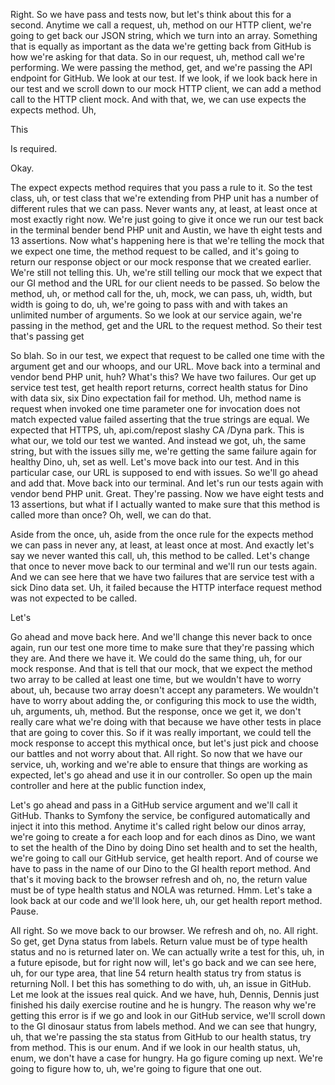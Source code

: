 Right. So we have pass and tests now, but let's think about this for a second.
Anytime we call a request, uh, method on our HTTP client, we're going to get back our
JSON string, which we turn into an array. Something that is equally as important as
the data we're getting back from GitHub is how we're asking for that data. So in our
request, uh, method call we're performing. We were passing the method, get, and we're
passing the API endpoint for GitHub. We look at our test. If we look, if we look back
here in our test and we scroll down to our mock HTTP client, we can add a method call
to the HTTP client mock. And with that, we, we can use expects the expects method.
Uh,

This

Is required.

Okay.

The expect expects method requires that you pass a rule to it. So the test class, uh,
or test class that we're extending from PHP unit has a number of different rules that
we can pass. Never wants any, at least, at least once at most exactly right now.
We're just going to give it once we run our test back in the terminal bender bend PHP
unit and Austin, we have th eight tests and 13 assertions. Now what's happening here
is that we're telling the mock that we expect one time, the method request to be
called, and it's going to return our response object or our mock response that we
created earlier. We're still not telling this. Uh, we're still telling our mock that
we expect that our GI method and the URL for our client needs to be passed. So below
the method, uh, or method call for the, uh, mock, we can pass, uh, width, but width
is going to do, uh, we're going to pass with and with takes an unlimited number of
arguments. So we look at our service again, we're passing in the method, get and the
URL to the request method. So their test that's passing get

So blah. So in our test, we expect that request to be called one time with the
argument get and our whoops, and our URL. Move back into a terminal and vendor bend
PHP unit, huh? What's this? We have two failures. Our get up service test test, get
health report returns, correct health status for Dino with data six, six Dino
expectation fail for method. Uh, method name is request when invoked one time
parameter one for invocation does not match expected value failed asserting that the
true strings are equal. We expected that HTTPS, uh, api.com/repost slashy CA /Dyna
park. This is what our, we told our test we wanted. And instead we got, uh, the same
string, but with the issues <laugh> silly me, we're getting the same failure again
for healthy Dino, uh, set as well. Let's move back into our test. And in this
particular case, our URL is supposed to end with issues. So we'll go ahead and add
that. Move back into our terminal. And let's run our tests again with vendor bend PHP
unit. Great. They're passing. Now we have eight tests and 13 assertions, but what if
I actually wanted to make sure that this method is called more than once? Oh, well,
we can do that.

Aside from the once, uh, aside from the once rule for the expects method we can pass
in never any, at least, at least once at most. And exactly let's say we never wanted
this call, uh, this method to be called. Let's change that once to never move back to
our terminal and we'll run our tests again. And we can see here that we have two
failures that are service test with a sick Dino data set. Uh, it failed because the
HTTP interface request method was not expected to be called.

Let's

Go ahead and move back here. And we'll change this never back to once again, run our
test one more time to make sure that they're passing which they are. And there we
have it. We could do the same thing, uh, for our mock response. And that is tell that
our mock, that we expect the method two array to be called at least one time, but we
wouldn't have to worry about, uh, because two array doesn't accept any parameters. We
wouldn't have to worry about adding the, or configuring this mock to use the width,
uh, arguments, uh, method. But the response, once we get it, we don't really care
what we're doing with that because we have other tests in place that are going to
cover this. So if it was really important, we could tell the mock response to accept
this mythical once, but let's just pick and choose our battles and not worry about
that. All right. So now that we have our service, uh, working and we're able to
ensure that things are working as expected, let's go ahead and use it in our
controller. So open up the main controller and here at the public function index,

Let's go ahead and pass in a GitHub service argument and we'll call it GitHub. Thanks
to Symfony the service, be configured automatically and inject it into this method.
Anytime it's called right below our dinos array, we're going to create a for each
loop and for each dinos as Dino, we want to set the health of the Dino by doing Dino
set health and to set the health, we're going to call our GitHub service, get health
report. And of course we have to pass in the name of our Dino to the GI health report
method. And that's it moving back to the browser refresh and oh, no, the return value
must be of type health status and NOLA was returned. Hmm. Let's take a look back at
our code and we'll look here, uh, our get health report method. Pause.

All right. So we move back to our browser. We refresh and oh, no. All right. So get,
get Dyna status from labels. Return value must be of type health status and no is
returned later on. We can actually write a test for this, uh, in a future episode,
but for right now will, let's go back and we can see here, uh, for our type area,
that line 54 return health status try from status is returning Noll. I bet this has
something to do with, uh, an issue in GitHub. Let me look at the issues real quick.
And we have, huh, Dennis, Dennis just finished his daily exercise routine and he is
hungry. The reason why we're getting this error is if we go and look in our GitHub
service, we'll scroll down to the GI dinosaur status from labels method. And we can
see that hungry, uh, that we're passing the sta status from GitHub to our health
status, try from method. This is our enum. And if we look in our health status, uh,
enum, we don't have a case for hungry. Ha go figure coming up next. We're going to
figure how to, uh, we're going to figure that one out.
